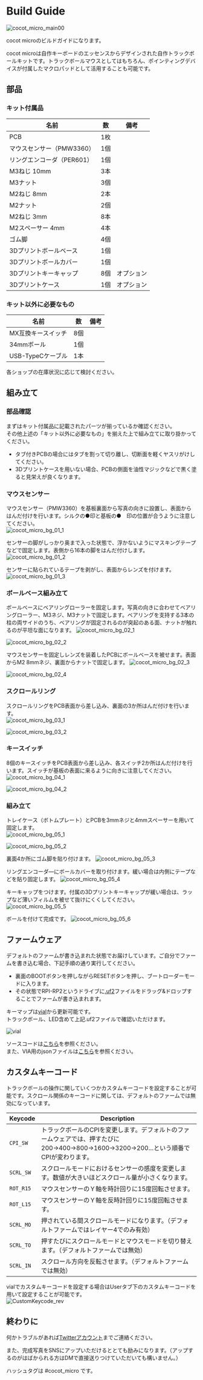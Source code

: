 # Build Guide

![cocot_micro_main00](/images/main_00.jpg)

cocot microのビルドガイドになります。

cocot microは自作キーボードのエッセンスからデザインされた自作トラックボールキットです。トラックボールマウスとしてはもちろん、ポインティングデバイスが付属したマクロパッドとして活用することも可能です。

## 部品
### キット付属品

|名前|数|備考|
|---|---|---|
|PCB|1枚||
|マウスセンサー（PMW3360）|1個||
|リングエンコーダ（PER601）|1個||
|M3ねじ 10mm|3本||
|M3ナット|3個|
|M2ねじ 8mm|2本|
|M2ナット|2個||
|M2ねじ 3mm|8本|
|M2スペーサー 4mm|4本||
|ゴム脚|4個||
|3Dプリントボールベース|1個||
|3Dプリントボールカバー|1個||
|3Dプリントキーキャップ|8個|オプション|
|3Dプリントケース|1個|オプション|


### キット以外に必要なもの

|名前|数|備考|
|---|---|---|
|MX互換キースイッチ|8個||
|34mmボール|1個||
|USB-TypeCケーブル|1本||

各ショップの在庫状況に応じて検討ください。


## 組み立て
### 部品確認

  まずはキット付属品に記載されたパーツが揃っているか確認ください。  
  その他上述の「キット以外に必要なもの」を揃えた上で組み立てに取り掛かってください。

  - タブ付きPCBの場合にはタブを割って切り離し、切断面を軽くヤスリがけしてください。
  - 3Dプリントケースを用いない場合、PCBの側面を油性マジックなどで黒く塗ると見栄えが良くなります。


### マウスセンサー

  マウスセンサー（PMW3360）を基板裏面から写真の向きに設置し、表面からはんだ付けを行います。シルクの●印と基板の●　印の位置が合うように注意してください。  
  ![cocot_micro_bg_01_1](/images/bg_01_1.jpg)

  センサーの脚がしっかり奥まで入った状態で、浮かないようにマスキングテープなどで固定します。表側から16本の脚をはんだ付けします。  
  ![cocot_micro_bg_01_2](/images/bg_01_2.jpg)

  センサーに貼られているテープを剥がし、表面からレンズを付けます。
  ![cocot_micro_bg_01_3](/images/bg_01_3.jpg)


### ボールベース組み立て

  ボールベースにベアリングローラーを固定します。写真の向きに合わせてベアリングローラー、M3ネジ、M3ナットで固定します。ベアリングを支持する3本の柱の両サイドのうち、ベアリングが固定されるのが突起のある面、ナットが触れるのが平坦な面になります。
  ![cocot_micro_bg_02_1](/images/bg_02_1.jpg)

  ![cocot_micro_bg_02_2](/images/bg_02_2.jpg)

  マウスセンサーを固定しレンズを装着したPCBにボールベースを被せます。表面からM2 8mmネジ、裏面からナットで固定します。
  ![cocot_micro_bg_02_3](/images/bg_02_3.jpg)

  ![cocot_micro_bg_02_4](/images/bg_02_4.jpg)


### スクロールリング

  スクロールリングをPCB表面から差し込み、裏面の3か所はんだ付けを行います。  
  ![cocot_micro_bg_03_1](/images/bg_03_1.jpg)

  ![cocot_micro_bg_03_2](/images/bg_03_2.jpg)


### キースイッチ

  8個のキースイッチをPCB表面から差し込み、各スイッチ2か所はんだ付けを行います。スイッチが基板の表面に来るように向きに注意してください。
  ![cocot_micro_bg_04_1](/images/bg_04_1.jpg)

  ![cocot_micro_bg_04_2](/images/bg_04_2.jpg)


### 組み立て

  トレイケース（ボトムプレート）とPCBを3mmネジと4mmスペーサーを用いて固定します。  
  ![cocot_micro_bg_05_1](/images/bg_05_1.jpg)

  ![cocot_micro_bg_05_2](/images/bg_05_2.jpg)

  裏面4か所にゴム脚を貼り付けます。
  ![cocot_micro_bg_05_3](/images/bg_05_3.jpg)

  リングエンコーダ―にボールカバーを取り付けます。緩い場合は内側にテープなどを貼り固定します。
  ![cocot_micro_bg_05_4](/images/bg_05_4.jpg)

  キーキャップをつけます。付属の3Dプリントキーキャップが緩い場合は、ラップなど薄いフィルムを被せて抜けにくくしてください。
  ![cocot_micro_bg_05_5](/images/bg_05_5.jpg)

  ボールを付けて完成です。
  ![cocot_micro_bg_05_6](/images/bg_05_6.jpg)


## ファームウェア

デフォルトのファームが書き込まれた状態でお届けしています。ご自分でファームを書き込む場合、下記手順の通り実行してください。

  - 裏面のBOOTボタンを押しながらRESETボタンを押し、ブートローダーモードに入ります。
  - その状態でRPI-RP2というドライブに[.uf2](https://github.com/aki27kbd/cocot_micro/blob/main/firmware/aki27_cocot_micro_auto_mouse.uf2)ファイルをドラッグ&ドロップすることでファームが書き込まれます。

キーマップは[vial](https://vial.rocks/)から更新可能です。  
トラックボール、LED含めて上記.uf2ファイルで確認いただけます。


![vial](/images/vial.jpg)


ソースコードは[こちら](https://github.com/aki27kbd/vial-qmk/tree/vial/keyboards/aki27/cocot_micro)を参照ください。  
また、VIA用のjsonファイルは[こちら](https://github.com/aki27kbd/cocot_micro/blob/main/firmware/cocot_micro_via.json)を参照ください。


## カスタムキーコード

  トラックボールの操作に関していくつかカスタムキーコードを設定することが可能です。スクロール関係のキーコードに関しては、デフォルトのファームでは無効になっています。

  Keycode   |Description
  ---------|-----------
  `CPI_SW`  |トラックボールのCPIを変更します。デフォルトのファームウェアでは、押すたびに200→400→800→1600→3200→200…という順番でCPIが変わります。
  `SCRL_SW` |スクロールモードにおけるセンサーの感度を変更します。数値が大きいほどスクロール量が小さくなります。
  `ROT_R15` |マウスセンサーのＹ軸を時計回りに15度回転させます。
  `ROT_L15` |マウスセンサーのＹ軸を反時計回りに15度回転させます。
  `SCRL_MO` |押されている間スクロールモードになります。（デフォルトファームではレイヤー4でのみ有効）
  `SCRL_TO` |押すたびにスクロールモードとマウスモードを切り替えます。（デフォルトファームでは無効）
  `SCRL_IN` |スクロール方向を反転させます。（デフォルトファームでは無効）

  vialでカスタムキーコードを設定する場合はUserタブ下のカスタムキーコードを用いて設定することが可能です。  
  ![CustomKeycode_rev](/images/CustomKeycode.jpg)


## 終わりに
何かトラブルがあれば[Twitterアカウント](https://twitter.com/aki27kbd)までご連絡ください。

また、完成写真をSNSにアップいただけるととても励みになります。（アップするのがはばかられる方はDMで直接送りつけていただいても構いません。）

ハッシュタグは #cocot_micro です。
